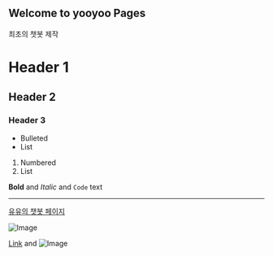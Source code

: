 ## Welcome to yooyoo Pages

최초의 챗봇 제작 

# Header 1
## Header 2
### Header 3


- Bulleted
- List

1. Numbered
2. List

**Bold** and _Italic_ and `Code` text
  
  
---
  
  

[유유의 챗봇 페이지](https://yoojin2.github.io/pizzabell/)


![Image]( https://cdn.pixabay.com/photo/2020/05/17/04/22/pizza-5179939__480.jpg )

[Link](url) and ![Image](src)

